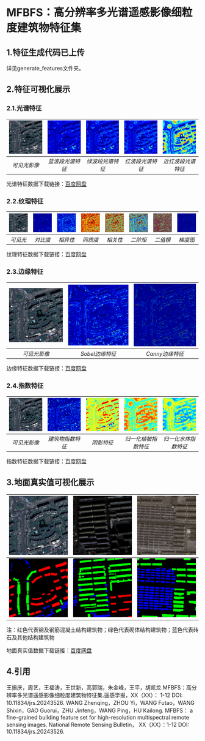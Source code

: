 # MFBFS：高分辨率多光谱遥感影像细粒度建筑物特征集

## 1.特征生成代码已上传

详见generate_features文件夹。

## 2.特征可视化展示

### 2.1.光谱特征

![可见光影像](https://github.com/WangZhenqing-RS/MFBFS/blob/main/sample_data/94_rgb.png) | ![蓝波段光谱特征](https://github.com/WangZhenqing-RS/MFBFS/blob/main/sample_data/94_b.png) | ![绿波段光谱特征](https://github.com/WangZhenqing-RS/MFBFS/blob/main/sample_data/94_g.png) | ![红波段光谱特征](https://github.com/WangZhenqing-RS/MFBFS/blob/main/sample_data/94_r.png) | ![近红波段光谱特征](https://github.com/WangZhenqing-RS/MFBFS/blob/main/sample_data/94_nir.png)
:-------------------------:|:-------------------------:|:-------------------------:|:-------------------------:|:-------------------------:
*可见光影像* | *蓝波段光谱特征* | *绿波段光谱特征* | *红波段光谱特征* | *近红波段光谱特征*

光谱特征数据下载链接：[百度网盘](https://pan.baidu.com/s/1U2F-md4R3I3Rrcz3SWxk-g?pwd=2024)

### 2.2.纹理特征

![可见光影像](https://github.com/WangZhenqing-RS/MFBFS/blob/main/sample_data/94_rgb.png) | ![对比度](https://github.com/WangZhenqing-RS/MFBFS/blob/main/sample_data/94_contrast_mean.png) | ![相异性](https://github.com/WangZhenqing-RS/MFBFS/blob/main/sample_data/94_dissimilarity_mean.png) | ![同质度](https://github.com/WangZhenqing-RS/MFBFS/blob/main/sample_data/94_homogeneity_mean.png) | ![相关性](https://github.com/WangZhenqing-RS/MFBFS/blob/main/sample_data/94_correlation_mean.png) | ![角二阶矩](https://github.com/WangZhenqing-RS/MFBFS/blob/main/sample_data/94_asm_mean.png) | ![局部二值模式](https://github.com/WangZhenqing-RS/MFBFS/blob/main/sample_data/94_lbp.png) | ![方向梯度直方图](https://github.com/WangZhenqing-RS/MFBFS/blob/main/sample_data/94_hog.png)
:-------------------------:|:-------------------------:|:-------------------------:|:-------------------------:|:-------------------------:|:-------------------------:|:-------------------------:|:-------------------------:
*可见光* | *对比度* | *相异性* | *同质度* | *相关性* | *二阶矩* | *二值模* | *梯度图*

纹理特征数据下载链接：[百度网盘](https://pan.baidu.com/s/1K938L0U78eWlRX5QwKP6og?pwd=2024)

### 2.3.边缘特征

![可见光影像](https://github.com/WangZhenqing-RS/MFBFS/blob/main/sample_data/94_rgb.png) | ![Sobel边缘特征](https://github.com/WangZhenqing-RS/MFBFS/blob/main/sample_data/94_sobel.png) | ![Canny边缘特征](https://github.com/WangZhenqing-RS/MFBFS/blob/main/sample_data/94_canny.png)
:-------------------------:|:-------------------------:|:-------------------------:
*可见光影像* | *Sobel边缘特征* | *Canny边缘特征*

边缘特征数据下载链接：[百度网盘](https://pan.baidu.com/s/1ox7HoaCea9QQf19wrhMbPQ?pwd=2024)

### 2.4.指数特征

![可见光影像](https://github.com/WangZhenqing-RS/MFBFS/blob/main/sample_data/94_rgb.png) | ![建筑物指数特征](https://github.com/WangZhenqing-RS/MFBFS/blob/main/sample_data/94_mbi.png) | ![阴影特征](https://github.com/WangZhenqing-RS/MFBFS/blob/main/sample_data/94_si.png) | ![归一化植被指数特征](https://github.com/WangZhenqing-RS/MFBFS/blob/main/sample_data/94_ndvi.png) | ![归一化水体指数特征](https://github.com/WangZhenqing-RS/MFBFS/blob/main/sample_data/94_ndwi.png)
:-------------------------:|:-------------------------:|:-------------------------:|:-------------------------:|:-------------------------:
*可见光影像* | *建筑物指数特征* | *阴影特征* | *归一化植被指数特征* | *归一化水体指数特征*

指数特征数据下载链接：[百度网盘](https://pan.baidu.com/s/18-AA8P-cPhbShEs_ObiqTA?pwd=2024)

## 3.地面真实值可视化展示

![可见光影像1](https://github.com/WangZhenqing-RS/MFBFS/blob/main/sample_data/94_rgb.png) | ![可见光影像2](https://github.com/WangZhenqing-RS/MFBFS/blob/main/sample_data/577_rgb.png) | ![可见光影像3](https://github.com/WangZhenqing-RS/MFBFS/blob/main/sample_data/937_rgb.png)
:-------------------------:|:-------------------------:|:-------------------------:
![可见光影像1](https://github.com/WangZhenqing-RS/MFBFS/blob/main/sample_data/94_label.png) | ![可见光影像2](https://github.com/WangZhenqing-RS/MFBFS/blob/main/sample_data/577_label.png) | ![可见光影像3](https://github.com/WangZhenqing-RS/MFBFS/blob/main/sample_data/937_label.png)

注：红色代表钢及钢筋混凝土结构建筑物；绿色代表砌体结构建筑物；蓝色代表砖石及其他结构建筑物

地面真实值数据下载链接：[百度网盘](https://pan.baidu.com/s/1JVoNBi_5jFVI4jAUciJu1A?pwd=2024)

## 4.引用

王振庆，周艺，王福涛，王世新，高郭瑞，朱金峰，王平，胡凯龙.MFBFS：高分辨率多光谱遥感影像细粒度建筑物特征集.遥感学报，XX（XX）： 1-12 DOI: 10.11834/jrs.20243526.
WANG Zhenqing，ZHOU Yi，WANG Futao，WANG Shixin，GAO Guorui，ZHU Jinfeng，WANG Ping，HU Kailong. MFBFS： a fine-grained building feature set for high-resolution multispectral remote sensing images. National Remote Sensing Bulletin， XX（XX）：1-12 DOI: 10.11834/jrs.20243526.
